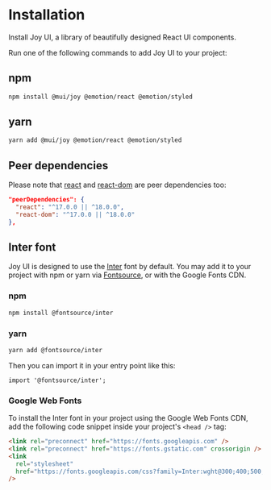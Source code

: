 # Installation

<p class="description">Install Joy UI, a library of beautifully designed React UI components.</p>

Run one of the following commands to add Joy UI to your project:

## npm

```bash
npm install @mui/joy @emotion/react @emotion/styled
```

## yarn

```bash
yarn add @mui/joy @emotion/react @emotion/styled
```

## Peer dependencies

<!-- #react-peer-version -->

Please note that [react](https://www.npmjs.com/package/react) and [react-dom](https://www.npmjs.com/package/react-dom) are peer dependencies too:

```json
"peerDependencies": {
  "react": "^17.0.0 || ^18.0.0",
  "react-dom": "^17.0.0 || ^18.0.0"
},
```

## Inter font

Joy UI is designed to use the [Inter](https://fonts.google.com/specimen/Inter)
font by default.
You may add it to your project with npm or yarn via [Fontsource](https://fontsource.org/), or with the Google Fonts CDN.

### npm

```bash
npm install @fontsource/inter
```

### yarn

```bash
yarn add @fontsource/inter
```

Then you can import it in your entry point like this:

```tsx
import '@fontsource/inter';
```

### Google Web Fonts

To install the Inter font in your project using the Google Web Fonts CDN, add the following code snippet inside your project's `<head />` tag:

```html
<link rel="preconnect" href="https://fonts.googleapis.com" />
<link rel="preconnect" href="https://fonts.gstatic.com" crossorigin />
<link
  rel="stylesheet"
  href="https://fonts.googleapis.com/css?family=Inter:wght@300;400;500;600;700&display=swap"
/>
```
